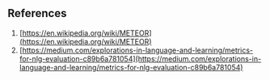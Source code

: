 # 




## References
1. [https://en.wikipedia.org/wiki/METEOR](https://en.wikipedia.org/wiki/METEOR)
2. [https://medium.com/explorations-in-language-and-learning/metrics-for-nlg-evaluation-c89b6a781054](https://medium.com/explorations-in-language-and-learning/metrics-for-nlg-evaluation-c89b6a781054)
